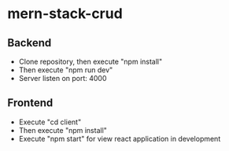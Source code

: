 # mern-stack-crud

## Backend
- Clone repository, then execute "npm install"
- Then execute "npm run dev"
- Server listen on port: 4000

## Frontend
- Execute "cd client"
- Then execute "npm install"
- Execute "npm start" for view react application in development
